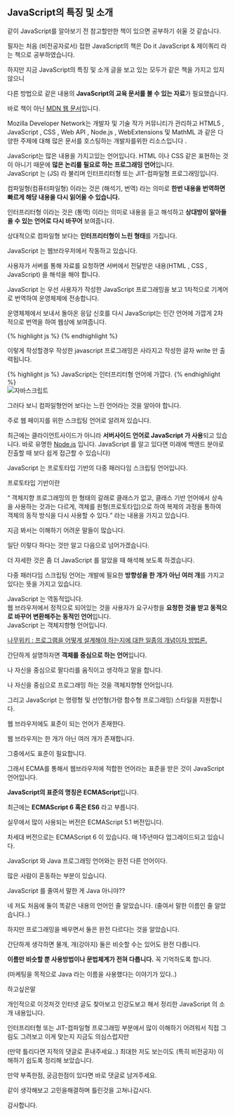 <h2 class="title">JavaScript의 특징 및 소개</h2>
<div class="box">
  <p>같이 JavaScript를 알아보기 전 참고할만한 책이 있으면 공부하기 쉬울 것 같습니다.</p>
  <p>필자는 처음 (비전공자로서) 접한 JavaScript의 책은 Do it JavaScript & 제이쿼리 라는 책으로 공부하였습니다.</p>
  <p>하지만 지금 JavaScript의 특징 및 소개 글을 보고 있는 모두가 같은 책을 가지고 있지 않으니</p>
  <p>다른 방법으로 같은 내용의 <strong>JavaScript의 교육 문서를 볼 수 있는 자료</strong>가 필요했습니다.</p>
  <p>바로 책이 아닌 <a href="https://developer.mozilla.org/ko/docs/Web/JavaScript" target="_blank">MDN 웹 문서</a>입니다.</p>
  <p>Mozilla Developer Network는 개발자 및 기술 작가 커뮤니티가 관리하고 HTML5 , JavaScript , CSS , Web API , Node.js , WebExtensions 및        MathML 과 같은 다양한 주제에 대해 많은 문서를 호스팅하는 개발자를위한 리소스입니다 .</p>
</div>

<div class="box">
  JavaScript는 많은 내용을 가지고있는 언어입니다.
  HTML 이나 CSS 같은 표현하는 것이 아니기 때문에 <strong>많은 논리를 필요로 하는 프로그래밍 언어</strong>입니다.
</div>
<div class="box">
  <div class="small-title">JavaScript 는 (JS) 라 불리며 인터프리터형 또는 JIT-컴파일형 프로그래밍입니다.</div>
  <p>컴파일형(컴퓨터파일형) 이라는 것은 (해석기, 번역) 라는 의미로 <strong>한번 내용을 번역하면 빠르게 해당 내용을 다시 읽어올 수 있습니다.</strong></p>
  <p>인터프리터형 이라는 것은 (통역) 이라는 의미로 내용을 듣고 해석하고 <strong>상대방이 알아들을 수 있는 언어로 다시 바꾸어</strong> 보여줍니다.</p>
  <p>상대적으로 컴파일형 보다는 <strong>인터프리터형이 느린 형태</strong>를 가집니다.</p>
</div>
<div class="box">
  <div class="small-title"> JavaScript 는 웹브라우저에서 작동하고 있습니다.</div>
  <p>사용자가 서버를 통해 자료를 요청하면 서버에서 전달받은 내용(HTML , CSS , JavaScript) 을 해석을 해야 합니다.</p>
  <p>JavaScript 는 우선 사용자가 작성한 JavaScript 프로그래밍을 보고 1차적으로 기계어로 번역하여 운영체제에 전송합니다.</p>
  <p>운영체제에서 보내서 돌아온 응답 신호를 다시 JavaScript는 인간 언어에 가깝게 2차적으로 번역을 하여 웹상에 보여줍니다.</p>
  {% highlight js %}
  <script language="javascript">
    document.write("JavaScript는 인터프리터형 언어에 가깝다.");
  </script>
  {% endhighlight %}
  <p>이렇게 작성할경우 작성한 javascript 프로그래밍은 사라지고 작성한 글자 write 만 출력됩니다.</p>
  {% highlight js %}
   JavaScript는 인터프리터형 언어에 가깝다.
  {% endhighlight %}
  <div class="img-box">
    <img src="{{ site.baseurl }}/static/img/post/2018-08-22.png" alt="자바스크립트" />
  </div>
  <p>그러다 보니 컴파일형언어 보다는 느린 언어라는 것을 알아야 합니다.</p>
</div>
<div class="box">
  <div class="small-title">주로 웹 페이지를 위한 스크립팅 언어로 알려져 있습니다.</div>
  <p>최근에는 클라이언트사이드가 아니라 <strong>서버사이드 언어로 JavaScript 가 사용</strong>되고 있습니다. 바로 유명한 <a href="https://ko.wikipedia.org/wiki/Node.js">Node.js</a> 입니다. JavaScript 를 알고 있다면 미래에 백엔드 분야로 진출할 때 보다 쉽게 접근할 수 있습니다)</p>
</div>
<div class="box">
  <div class="small-title">JavaScript 는 프로토타입 기반의 다중 패러다임 스크립팅 언어입니다.</div>
  <p>프로토타입 기반이란</p>
  <p>
    <q> 객체지향 프로그래밍의 한 형태의 갈래로 클래스가 없고, 클래스 기반 언어에서 상속을 사용하는 것과는 다르게, 객체를 원형(프로토타입)으로 하여 복제의 과정을 통하여 객체의 동작 방식을 다시 사용할 수 있다.</q> 라는 내용을 가지고 있습니다. </p>
  <p>지금 봐서는 이해하기 어려운 말들이 많습니다. </p>
  <p>일단 이렇다 하다는 것만 알고 다음으로 넘어가겠습니다.</p>
  <p>더 자세한 것은 좀 더 JavaScript 를 알았을 때 해석해 보도록 하겠습니다.</p>
  <p>다중 패러다임 스크립팅 언어는 개발에 필요한 <strong>방향성을 한 개가 아닌 여러 개</strong>를 가지고 있다는 뜻을 가지고 있습니다.</p>
</div>
<div class="box">
  <div class="small-title">JavaScript 는 역동적입니다.</div>
  웹 브라우저에서 정적으로 되어있는 것을 사용자가 요구사항을 <strong>요청한 것을 받고 동적으로 바꾸어 변환해주는 동적인 언어</strong>입니다. 
</div>
<div class="box">
  <div class="small-title">JavaScript 는 객체지향형 언어입니다.</div>
  <p>
    <a href="https://namu.wiki/w/%EA%B0%9D%EC%B2%B4%20%EC%A7%80%ED%96%A5%20%ED%94%84%EB%A1%9C%EA%B7%B8%EB%9E%98%EB%B0%8D" >나무위키 : 프로그램을 어떻게 설계해야 하는지에 대한 일종의 개념이자 방법론.</a>
  </p>
  <p>간단하게 설명하자면 <strong>객체를 중심으로 하는 언어</strong>입니다.</p>
  <p>나 자신을 중심으로 팔다리를 움직이고 생각하고 말을 합니다.</p>
  <p>나 자신을 중심으로 프로그래밍 하는 것을 객체지향형 언어입니다.</p>
  <p>그리고 JavaScript 는 명령형 및 선언형(가령 함수형 프로그래밍) 스타일을 지원합니다.</p>
</div>
<div class="box">
  <div class="small-title">웹 브라우저에도 표준이 되는 언어가 존재한다.</div>
  <p>웹 브라우저는 한 개가 아닌 여러 개가 존재합니다.</p>
  <p>그중에서도 표준이 필요합니다. </p>
  <p>그래서 ECMA를 통해서 웹브라우저에 적합한 언어라는 표준을 받은 것이 JavaScript 언어입니다. </p>
  <p><strong>JavaScript의 표준의 명칭은 ECMAScript</strong>입니다.</p>
  <p>최근에는 <strong>ECMAScript 6 혹은 ES6</strong> 라고 부릅니다. </p>
  <p>실무에서 많이 사용되는 버전은 ECMAScript 5.1 버전입니다.</p>
  <p>차세대 버전으로는 ECMAScript 6 이 있습니다. 매 1주년마다 업그레이드되고 있습니다.</p>
</div>
<div class="box">
  <div class="small-title">JavaScript 와 Java 프로그래밍 언어와는 완전 다른 언어이다. </div>
  <p>많은 사람이 혼동하는 부분이 있습니다.</p>
  <p>JavaScript 를 줄여서 말한 게 Java 아니야??</p>
  <p>네 저도 처음에 둘이 똑같은 내용의 언어인 줄 알았습니다. (줄여서 말한 이름인 줄 알았습니다..)</p>
  <p>하지만 프로그래밍을 배우면서 둘은 완전 다르다는 것을 알았습니다.</p>
  <p>간단하게 생각하면 물개, 개(강아지) 둘은 비슷할 수는 있어도 완전 다릅니다. </p>
  <p><strong>이름만 비슷할 뿐 사용방법이나 문법체계가 전혀 다릅니다.</strong> 꼭 기억하도록 합니다.</p>
  <p>(마케팅을 목적으로 Java 라는 이름을 사용했다는 이야기가 있다..)</p>
</div>
<div class="box-min">
  <div class="small-title">하고싶은말</div>
  <p>개인적으로 이것저것 인터넷 글도 찾아보고 인강도보고 해서 정리한 JavaScript 의 소개 내용입니다.</p>
  <p>인터프리터형 또는 JIT-컴파일형 프로그래밍 부분에서 많이 이해하기 어려워서 직접 그림도 그려보고 이게 맞는지 지금도 의심스럽지만</p>
  <p>(만약 틀리다면 지적의 댓글로 혼내주세요..) 최대한 저도 보는이도 (특히 비전공자) 이해하기 쉽도록 정리해 보았습니다.</p>
  <p>만약 부족한점, 궁금한점이 있다면 바로 댓글로 남겨주세요.</p>
  <p>같이 생각해보고 고민을해결하며 틀린것을 고쳐나갑시다.</p>
  <p>감사합니다.</p>
</div>

